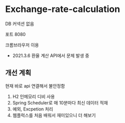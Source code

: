 # Exchange-rate-calculation

DB 커넥션 없음

포트 8080

크롬브라우저 이용

- 2021.3.6 환율 계산 API에서 문제 발생 중

## 개선 계획
현재 바로 api 연결해서 불안정함

1. H2 인메모리 디비 사용
2. Spring Scheduler로 매 10분마다 최신 데이터 적재
3. 예외, Excpetion 처리
4. 웹플럭스를 처음 배워서 재미있으니 더 해보기 


